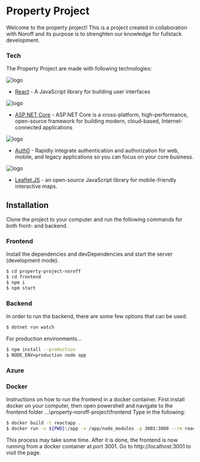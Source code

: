 # Property Project

Welcome to the property project! This is a project created in collaboration with Noroff and its purpose is to strenghten our knowledge for fullstack development.

### Tech

The Property Project are made with following technologies:

![logo](https://imgur.com/pm6WSsI.png)

-   [React](https://reactjs.org/) - A JavaScript library for building user interfaces

![logo](https://imgur.com/8c45naP.jpg)

-   [ASP.NET Core](https://docs.microsoft.com/en-us/aspnet/core/?view=aspnetcore-3.1) - ASP.NET Core is a cross-platform, high-performance, open-source framework for building modern, cloud-based, Internet-connected applications

![logo](https://imgur.com/K8n7yPf.jpg)

-   [Auth0](https://auth0.com/) - Rapidly integrate authentication and authorization for web, mobile, and legacy applications so you can focus on your core business.

![logo](https://imgur.com/UqUK585.jpg)

-   [Leaflet.JS](https://leafletjs.com/) - an open-source JavaScript library for mobile-friendly interactive maps.

## Installation

Clone the project to your computer and run the following commands for both front- and backend.

### Frontend

Install the dependencies and devDependencies and start the server (development mode).

```sh
$ cd property-project-noroff
$ cd frontend
$ npm i
$ npm start
```

### Backend

In order to run the backend, there are some few options that can be used.

```cs
$ dotnet run watch
```

For production environments...

```sh
$ npm install --production
$ NODE_ENV=production node app
```

### Azure

### Docker

Instructions on how to run the frontend in a docker container.
First install docker on your computer, then open powershell and navigate to the frontend folder ...\property-noroff-project\frontend 
Type in the following:

```sh
$ docker build -t reactapp .
$ docker run -v ${PWD}:/app -v /app/node_modules -p 3001:3000 --rm reactapp
```
This process may take some time. After it is done, the frontend is now running from a docker container at port 3001.
Go to http://localhost:3001 to visit the page.
